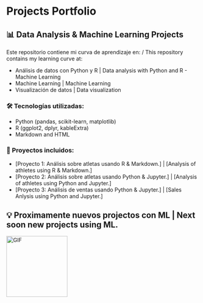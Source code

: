 # Projects Portfolio

## 📊 Data Analysis & Machine Learning Projects

Este repositorio contiene mi curva de aprendizaje en: / This repository contains my learning curve at:
- Análisis de datos con Python y R |  Data analysis with Python and R - Machine Learning
- Machine Learning | Machine Learning
- Visualización de datos |  Data visualization

### 🛠️ Tecnologías utilizadas:
- Python (pandas, scikit-learn, matplotlib)
- R (ggplot2, dplyr, kableExtra)
- Markdown and HTML

### 📁 Proyectos incluidos:
- [Proyecto 1: Análisis sobre atletas usando R & Markdown.] | [Analysis of athletes using R & Markdown.]
- [Proyecto 2: Análisis sobre atletas usando Python & Jupyter.] | [Analysis of athletes using Python and Jupyter.]
- [Proyecto 3: Análisis de ventas usando Python & Jupyter.] | [Sales Anlysis using Python and Jupyter.]


## 💡 Proximamente nuevos projectos con ML | Next soon new projects using ML.

<img align="middle" alt="GIF" height="160px" src="https://media.giphy.com/media/Ah3zHH7hvsSB2/giphy.gif" />
